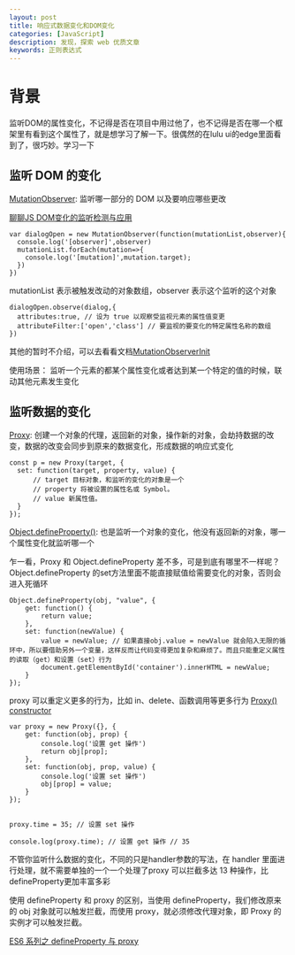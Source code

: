 ```yaml
---
layout: post
title: 响应式数据变化和DOM变化
categories: [JavaScript]
description: 发现，探索 web 优质文章
keywords: 正则表达式
---
```

# 背景
监听DOM的属性变化，不记得是否在项目中用过他了，也不记得是否在哪一个框架里有看到这个属性了，就是想学习了解一下。很偶然的在lulu ui的edge里面看到了，很巧妙。学习一下

## 监听 DOM 的变化 
[MutationObserver](https://developer.mozilla.org/en-US/docs/Web/API/MutationObserver): 监听哪一部分的 DOM 以及要响应哪些更改

[聊聊JS DOM变化的监听检测与应用](https://www.zhangxinxu.com/wordpress/2019/08/js-dom-mutation-observer/)

```
var dialogOpen = new MutationObserver(function(mutationList,observer){
  console.log('[observer]',observer)
  mutationList.forEach(mutation=>{
    console.log('[mutation]',mutation.target);
  })
})
```

mutationList 表示被触发改动的对象数组，observer 表示这个监听的这个对象

```
dialogOpen.observe(dialog,{
  attributes:true, // 设为 true 以观察受监视元素的属性值变更
  attributeFilter:['open','class'] // 要监视的要变化的特定属性名称的数组
})
```
 
其他的暂时不介绍，可以去看看文档[MutationObserverInit](https://developer.mozilla.org/zh-CN/docs/Web/API/MutationObserverInit)


使用场景： 监听一个元素的都某个属性变化或者达到某一个特定的值的时候，联动其他元素发生变化

## 监听数据的变化
[Proxy](https://developer.mozilla.org/en-US/docs/Web/JavaScript/Reference/Global_Objects/Proxy): 创建一个对象的代理，返回新的对象，操作新的对象，会劫持数据的改变，数据的改变会同步到原来的数据变化，形成数据的响应式变化

```
const p = new Proxy(target, {
  set: function(target, property, value) {
      // target 目标对象，和监听的变化的对象是一个
      // property 将被设置的属性名或 Symbol。
      // value 新属性值。
  }
});
```

[Object.defineProperty()](https://developer.mozilla.org/zh-CN/docs/Web/JavaScript/Reference/Global_Objects/Object/defineProperty): 也是监听一个对象的变化，他没有返回新的对象，哪一个属性变化就监听哪一个

 乍一看，Proxy 和 Object.defineProperty 差不多，可是到底有哪里不一样呢？
Object.defineProperty 的set方法里面不能直接赋值给需要变化的对象，否则会进入死循环

```
Object.defineProperty(obj, "value", {
    get: function() {
        return value;
    },
    set: function(newValue) {
        value = newValue; // 如果直接obj.value = newValue 就会陷入无限的循环中，所以要借助另外一个变量，这样反而让代码变得更加复杂和麻烦了。而且只能重定义属性的读取（get）和设置（set）行为
        document.getElementById('container').innerHTML = newValue;
    }
});
```

proxy 可以重定义更多的行为，比如 in、delete、函数调用等更多行为 [Proxy() constructor](https://developer.mozilla.org/en-US/docs/Web/JavaScript/Reference/Global_Objects/Proxy/Proxy)

```
var proxy = new Proxy({}, {
    get: function(obj, prop) {
        console.log('设置 get 操作')
        return obj[prop];
    },
    set: function(obj, prop, value) {
        console.log('设置 set 操作')
        obj[prop] = value;
    }
});


proxy.time = 35; // 设置 set 操作

console.log(proxy.time); // 设置 get 操作 // 35

```
不管你监听什么数据的变化，不同的只是handler参数的写法，在 handler 里面进行处理，就不需要单独的一个一个处理了proxy 可以拦截多达 13 种操作，比defineProperty更加丰富多彩

使用 defineProperty 和 proxy 的区别，当使用 defineProperty，我们修改原来的 obj 对象就可以触发拦截，而使用 proxy，就必须修改代理对象，即 Proxy 的实例才可以触发拦截。

[ES6 系列之 defineProperty 与 proxy](https://juejin.cn/post/6844903710410162183)
